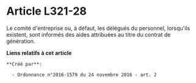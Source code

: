 # Article L321-28

Le comité d'entreprise ou, à défaut, les délégués du personnel,  lorsqu'ils existent, sont informés des aides attribuées au
titre du  contrat de génération.

**Liens relatifs à cet article**

	**Créé par**:

	  - Ordonnance n°2016-1579 du 24 novembre 2016 - art. 2
